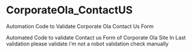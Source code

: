 # CorporateOla_ContactUS
Automation Code to Validate Corporate Ola Contact Us Form

Automated Code to validate Contact us Form of Corporate Ola Site
In Last validation please validate i'm not a robot validation check manually
